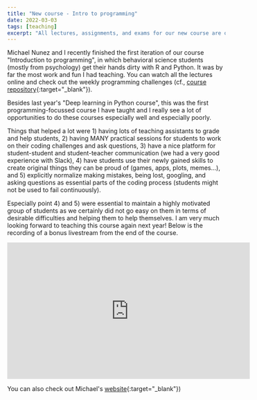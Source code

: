 ```yaml
---
title: "New course - Intro to programming"
date: 2022-03-03
tags: [teaching]
excerpt: "All lectures, assignments, and exams for our new course are online"
---
```


Michael Nunez and I recently finished the first iteration of our course "Introduction to programming", in which behavioral science students (mostly from psychology) get their hands dirty with R and Python.
It was by far the most work and fun I had teaching. You can watch all the lectures online and check out the weekly programming challenges (cf., [course repository](https://github.com/mdnunez/PIPS_course){:target="_blank"}).

Besides last year's "Deep learning in Python course", this was the first programming-focussed course I have taught and I really see a lot of opportunities to do these courses especially well and especially poorly. 

Things that helped a lot were 1) having lots of teaching assistants to grade and help students, 2) having MANY practical sessions for students to work on their coding challenges and ask questions, 3) have a nice platform for student-student and student-teacher communication (we had a very good experience with Slack), 4) have students use their newly gained skills to create original things they can be proud of (games, apps, plots, memes...), and 5) explicitly normalize making mistakes, being lost, googling, and asking questions as essential parts of the coding process (students might not be used to fail continuously). 

Especially point 4) and 5) were essential to maintain a highly motivated group of students as we certainly did not go easy on them in terms of desirable difficulties and helping them to help themselves.
I am very much looking forward to teaching this course again next year! 
Below is the recording of a bonus livestream from the end of the course.

<iframe width="560" height="315" src="https://www.youtube.com/embed/zJ5PHDfxjjw" frameborder="0" allow="autoplay; encrypted-media" allowfullscreen></iframe>

You can also check out Michael's [website](https://www.michaeldnunez.com/){:target="_blank"}) 
